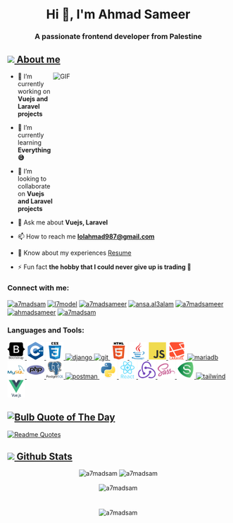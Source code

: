 <h1 align="center">Hi 👋, I'm Ahmad Sameer</h1>
<h3 align="center">A passionate frontend developer from Palestine</h3>

<h2 id="-about-me"><a href="#/templates/7oSkaaa?id=-about-me" data-id="-about-me" class="anchor"><span><picture><img src="https://github.com/7oSkaaa/7oSkaaa/blob/main/Images/about_me.gif?raw=true" width="50px"></picture> About me</span></a></h2>
<img align="right" top="500" height="300" width="400" alt="GIF" src="https://media.giphy.com/media/SWoSkN6DxTszqIKEqv/giphy.gif">

- 🔭 I’m currently working on **Vuejs and Laravel projects**

- 🌱 I’m currently learning **Everything 😅**

- 👯 I’m looking to collaborate on **Vuejs and Laravel projects**

- 💬 Ask me about **Vuejs, Laravel**

- 📫 How to reach me **lolahmad987@gmail.com**

- 📄 Know about my experiences <a href = "https://drive.google.com/file/d/1GuLdpQfHKD7BXhyF5RwZuDnLlDUkhSV0/view?usp=sharing">Resume</a>

- ⚡ Fun fact **the hobby that I could never give up is trading 🤑**

<h3 align="left">Connect with me:</h3>
<p align="left">
<a href="https://codepen.io/a7madsam" target="blank"><img align="center" src="https://raw.githubusercontent.com/rahuldkjain/github-profile-readme-generator/master/src/images/icons/Social/codepen.svg" alt="a7madsam" height="30" width="40" /></a>
<a href="https://twitter.com/l7model" target="blank"><img align="center" src="https://raw.githubusercontent.com/rahuldkjain/github-profile-readme-generator/master/src/images/icons/Social/twitter.svg" alt="l7model" height="30" width="40" /></a>
<a href="https://linkedin.com/in/a7madsameer" target="blank"><img align="center" src="https://raw.githubusercontent.com/rahuldkjain/github-profile-readme-generator/master/src/images/icons/Social/linked-in-alt.svg" alt="a7madsameer" height="30" width="40" /></a>
<a href="https://fb.com/ansa.al3alam" target="blank"><img align="center" src="https://raw.githubusercontent.com/rahuldkjain/github-profile-readme-generator/master/src/images/icons/Social/facebook.svg" alt="ansa.al3alam" height="30" width="40" /></a>
<a href="https://www.hackerrank.com/a7madsameer" target="blank"><img align="center" src="https://raw.githubusercontent.com/rahuldkjain/github-profile-readme-generator/master/src/images/icons/Social/hackerrank.svg" alt="a7madsameer" height="30" width="40" /></a>
<a href="https://codeforces.com/profile/ahmadsameer" target="blank"><img align="center" src="https://raw.githubusercontent.com/rahuldkjain/github-profile-readme-generator/master/src/images/icons/Social/codeforces.svg" alt="ahmadsameer" height="30" width="40" /></a>
<a href="https://www.leetcode.com/a7madsam" target="blank"><img align="center" src="https://raw.githubusercontent.com/rahuldkjain/github-profile-readme-generator/master/src/images/icons/Social/leet-code.svg" alt="a7madsam" height="30" width="40" /></a>
</p>

<h3 align="left">Languages and Tools:</h3>
<p align="left"> <a href="https://getbootstrap.com" target="_blank" rel="noreferrer"> <img src="https://raw.githubusercontent.com/devicons/devicon/master/icons/bootstrap/bootstrap-plain-wordmark.svg" alt="bootstrap" width="40" height="40"/> </a> <a href="https://www.w3schools.com/cpp/" target="_blank" rel="noreferrer"> <img src="https://raw.githubusercontent.com/devicons/devicon/master/icons/cplusplus/cplusplus-original.svg" alt="cplusplus" width="40" height="40"/> </a> <a href="https://www.w3schools.com/css/" target="_blank" rel="noreferrer"> <img src="https://raw.githubusercontent.com/devicons/devicon/master/icons/css3/css3-original-wordmark.svg" alt="css3" width="40" height="40"/> </a> <a href="https://www.djangoproject.com/" target="_blank" rel="noreferrer"> <img src="https://cdn.worldvectorlogo.com/logos/django.svg" alt="django" width="40" height="40"/> </a> <a href="https://git-scm.com/" target="_blank" rel="noreferrer"> <img src="https://www.vectorlogo.zone/logos/git-scm/git-scm-icon.svg" alt="git" width="40" height="40"/> </a> <a href="https://www.w3.org/html/" target="_blank" rel="noreferrer"> <img src="https://raw.githubusercontent.com/devicons/devicon/master/icons/html5/html5-original-wordmark.svg" alt="html5" width="40" height="40"/> </a> <a href="https://www.java.com" target="_blank" rel="noreferrer"> <img src="https://raw.githubusercontent.com/devicons/devicon/master/icons/java/java-original.svg" alt="java" width="40" height="40"/> </a> <a href="https://developer.mozilla.org/en-US/docs/Web/JavaScript" target="_blank" rel="noreferrer"> <img src="https://raw.githubusercontent.com/devicons/devicon/master/icons/javascript/javascript-original.svg" alt="javascript" width="40" height="40"/> </a> <a href="https://laravel.com/" target="_blank" rel="noreferrer"> <img src="https://raw.githubusercontent.com/devicons/devicon/master/icons/laravel/laravel-plain-wordmark.svg" alt="laravel" width="40" height="40"/> </a> <a href="https://mariadb.org/" target="_blank" rel="noreferrer"> <img src="https://www.vectorlogo.zone/logos/mariadb/mariadb-icon.svg" alt="mariadb" width="40" height="40"/> </a> <a href="https://www.mysql.com/" target="_blank" rel="noreferrer"> <img src="https://raw.githubusercontent.com/devicons/devicon/master/icons/mysql/mysql-original-wordmark.svg" alt="mysql" width="40" height="40"/> </a> <a href="https://www.php.net" target="_blank" rel="noreferrer"> <img src="https://raw.githubusercontent.com/devicons/devicon/master/icons/php/php-original.svg" alt="php" width="40" height="40"/> </a> <a href="https://www.postgresql.org" target="_blank" rel="noreferrer"> <img src="https://raw.githubusercontent.com/devicons/devicon/master/icons/postgresql/postgresql-original-wordmark.svg" alt="postgresql" width="40" height="40"/> </a> <a href="https://postman.com" target="_blank" rel="noreferrer"> <img src="https://www.vectorlogo.zone/logos/getpostman/getpostman-icon.svg" alt="postman" width="40" height="40"/> </a> <a href="https://www.python.org" target="_blank" rel="noreferrer"> <img src="https://raw.githubusercontent.com/devicons/devicon/master/icons/python/python-original.svg" alt="python" width="40" height="40"/> </a> <a href="https://reactjs.org/" target="_blank" rel="noreferrer"> <img src="https://raw.githubusercontent.com/devicons/devicon/master/icons/react/react-original-wordmark.svg" alt="react" width="40" height="40"/> </a> <a href="https://redux.js.org" target="_blank" rel="noreferrer"> <img src="https://raw.githubusercontent.com/devicons/devicon/master/icons/redux/redux-original.svg" alt="redux" width="40" height="40"/> </a> <a href="https://sass-lang.com" target="_blank" rel="noreferrer"> <img src="https://raw.githubusercontent.com/devicons/devicon/master/icons/sass/sass-original.svg" alt="sass" width="40" height="40"/> </a> <a href="https://scully.io/" target="_blank" rel="noreferrer"> <img src="https://raw.githubusercontent.com/scullyio/scully/main/assets/logos/SVG/scullyio-icon.svg" alt="scully" width="40" height="40"/> </a> <a href="https://tailwindcss.com/" target="_blank" rel="noreferrer"> <img src="https://www.vectorlogo.zone/logos/tailwindcss/tailwindcss-icon.svg" alt="tailwind" width="40" height="40"/> </a> <a href="https://vuejs.org/" target="_blank" rel="noreferrer"> <img src="https://raw.githubusercontent.com/devicons/devicon/master/icons/vuejs/vuejs-original-wordmark.svg" alt="vuejs" width="40" height="40"/> </a> </p>

<h2 id="-github-quotes"><a href="#/templates/7oSkaaa?id=-github-stats" data-id="-github-stats" class="anchor"><span><picture> <img src="https://mdbcdn.b-cdn.net/img/Photos/new-templates/bootstrap-quotes/bulb.webp" alt="Bulb" width="50">  </picture> Quote of The Day</span></a></h2>

[![Readme Quotes](https://quotes-github-readme.vercel.app/api?type=horizontal&theme=tokyonight&animation=grow_out_in&quoteCategory=programming)](https://github.com/piyushsuthar/github-readme-quotes)

<h2 id="-github-stats"><a href="https://github.com/piyushsuthar/github-readme-quotes"></a><a href="#/templates/7oSkaaa?id=-github-stats" data-id="-github-stats" class="anchor"><span><picture> <img src="https://github.com/7oSkaaa/7oSkaaa/blob/main/Images/Statistics.gif?raw=true" width="50px">  </picture> Github Stats</span></a></h2>

<p align="center">
<img width="400px" src="https://github-readme-stats.vercel.app/api?username=a7madsam&show_icons=true&locale=en&theme=tokyonight" alt="a7madsam" />
<img width="400px" src="https://github-readme-streak-stats.herokuapp.com/?user=a7madsam&theme=tokyonight" alt="a7madsam" />
</p>
<p align="center"><img align="center" width = "450px" src="https://github-readme-stats.vercel.app/api/top-langs?username=a7madsam&show_icons=true&locale=en&layout=compact&theme=tokyonight" alt="a7madsam" /></p>
<h1 align="center"></h1>
<p align="center"> <img src="https://komarev.com/ghpvc/?username=a7madsam&label=Profile%20views&color=blueviolet&style=for-the-badge" alt="a7madsam" /> </p>


